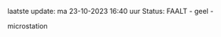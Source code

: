laatste update: 
ma 23-10-2023 16:40   uur 
Status: FAALT - geel - 
<div class="service Y">microstation</div>